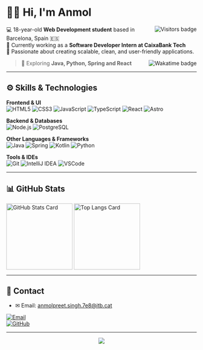 # 👋🏼 Hi, I'm Anmol  

<img align="right" src="https://komarev.com/ghpvc/?username=AnmolSingh7e8&style=flat-square&color=blue" alt="Visitors badge" />

💻 18-year-old **Web Development student** based in Barcelona, Spain 🇪🇸  
🚀 Currently working as a **Software Developer Intern at CaixaBank Tech**  
🌱 Passionate about creating scalable, clean, and user-friendly applications.  

<a href="https://wakatime.com/@018d3241-0f81-4d3f-b74f-e65b6da873ea">
  <img align="right" src="https://wakatime.com/badge/user/018d3241-0f81-4d3f-b74f-e65b6da873ea.svg?style=flat-square" alt="Wakatime badge" />
</a>

> 🧠 Exploring **Java, Python, Spring and React**  

---

## ⚙️ Skills & Technologies  

**Frontend & UI**  
![HTML5](https://img.shields.io/badge/HTML5-E34F26?style=for-the-badge&logo=html5&logoColor=white)
![CSS3](https://img.shields.io/badge/CSS3-1572B6?style=for-the-badge&logo=css3&logoColor=white)
![JavaScript](https://img.shields.io/badge/JavaScript-F7DF1E?style=for-the-badge&logo=javascript&logoColor=black)
![TypeScript](https://img.shields.io/badge/TypeScript-3178C6?style=for-the-badge&logo=typescript&logoColor=white)
![React](https://img.shields.io/badge/React-20232A?style=for-the-badge&logo=react&logoColor=61DAFB)
![Astro](https://img.shields.io/badge/Astro-FF5D01?style=for-the-badge&logo=astro&logoColor=white)

**Backend & Databases**  
![Node.js](https://img.shields.io/badge/Node.js-6DA55F?style=for-the-badge&logo=node.js&logoColor=white)
![PostgreSQL](https://img.shields.io/badge/PostgreSQL-316192?style=for-the-badge&logo=postgresql&logoColor=white)

**Other Languages & Frameworks**  
![Java](https://img.shields.io/badge/Java-ED8B00?style=for-the-badge&logo=openjdk&logoColor=white)
![Spring](https://img.shields.io/badge/Spring-6DB33F?style=for-the-badge&logo=spring&logoColor=white)
![Kotlin](https://img.shields.io/badge/Kotlin-0095D5?style=for-the-badge&logo=kotlin&logoColor=white)
![Python](https://img.shields.io/badge/Python-14354C?style=for-the-badge&logo=python&logoColor=white)

**Tools & IDEs**  
![Git](https://img.shields.io/badge/Git-E44C30?style=for-the-badge&logo=git&logoColor=white)
![IntelliJ IDEA](https://img.shields.io/badge/IntelliJ_IDEA-000000.svg?style=for-the-badge&logo=intellij-idea&logoColor=white)
![VSCode](https://img.shields.io/badge/VS_Code-0078D4?style=for-the-badge&logo=visual-studio-code&logoColor=white)

---

## 📊 GitHub Stats  

<picture>
  <source srcset="https://github-readme-stats.vercel.app/api?username=AnmolSingh7e8&show_icons=true&bg_color=161b22&border_color=22222288&text_color=bbb" media="(prefers-color-scheme: dark)" />
  <source srcset="https://github-readme-stats.vercel.app/api?username=AnmolSingh7e8&show_icons=true&bg_color=00000000&border_color=22222288&text_color=222" media="(prefers-color-scheme: light)" />
  <img height=175 align="center" src="https://github-readme-stats.vercel.app/api?username=AnmolSingh7e8&show_icons=true&bg_color=00000000&border_color=22222288&text_color=bbb" alt="GitHub Stats Card" />
</picture>  

<picture>
  <source srcset="https://github-readme-stats.vercel.app/api/top-langs/?username=AnmolSingh7e8&layout=compact&bg_color=161b22&border_color=22222288&text_color=bbb" media="(prefers-color-scheme: dark)" />
  <source srcset="https://github-readme-stats.vercel.app/api/top-langs/?username=AnmolSingh7e8&layout=compact&bg_color=00000000&border_color=22222288&text_color=222" media="(prefers-color-scheme: light)" />
  <img height=175 align="center" src="https://github-readme-stats.vercel.app/api/top-langs/?username=AnmolSingh7e8&layout=compact&bg_color=00000000&border_color=22222288&text_color=bbb" alt="Top Langs Card" />
</picture>  

---

## 📧 Contact  

- ✉ Email: [anmolpreet.singh.7e8@itb.cat](mailto:anmolpreet.singh.7e8@itb.cat)  

[![Email](https://img.shields.io/badge/Email-111?style=for-the-badge&logo=gmail&logoColor=white)](mailto:anmolpreet.singh.7e8@itb.cat)  
[![GitHub](https://img.shields.io/badge/GitHub-24292e?style=for-the-badge&logo=github&logoColor=white)](https://github.com/AnmolSingh7e8)  

---

<p align="center">
  <img src="https://capsule-render.vercel.app/api?type=waving&color=gradient&height=60&section=footer"/>
</p>
